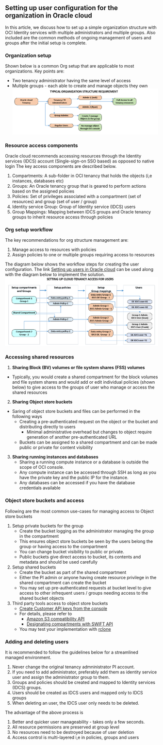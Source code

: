 ## Setting up user configuration for the organization in Oracle cloud

In this article, we discuss how to set up a simple organization structure with OCI Identity services with multiple administrators and multiple groups. Also included are the common methods of ongoing management of users and groups after the initial setup is complete.

### Organization setup

Shown below is a common Org setup that are applicable to most organizations. Key points are: 
* Two tenancy administrator having the same level of access
* Multiple groups - each able to create and manage objects they own
![](images/OrgStruc-1.PNG)

### Resource access components

Oracle cloud recommends accessing resources through the Identity services (IDCS) account (Single-sign-on SSO based) as opposed to native login
The key access components are described below. 
1. Compartments: A sub-folder in OCI tenancy that holds the objects (i,e instances, databases etc)
2. Groups: An Oracle tenancy group that is geared to perform actions based on the assigned policies
3. Policies: Set of privileges associated with a compartment (set of resources) and group (set of user / group) 
3. Identity service Group: Group of Identity service (IDCS) users 
4. Group Mappings: Mapping between IDCS groups and Oracle tenancy groups to inherit resource access through policies

### Org setup workflow 

The key recommendations for org structure management are:
1. Manage access to resources with policies
2. Assign policies to one or multiple groups requiring access to resources 

The diagram below shows the workflow steps for creating the user configuration. The link [Setting up users in Oracle cloud](https://docs.cloud.oracle.com/en-us/iaas/Content/GSG/Tasks/addingusers.htm) can be used along with the diagram below to implement the solution.
![](images/OrgStruc-2.PNG)

### Accessing shared resources 

1. **Sharing Block (BV) volumes or file system shares (FSS) volumes**
* Typically, you would create a shared compartment for the block volumes and file system shares and would add or edit individual policies (shown below) to give access to the groups of user who manage or access the shared resources 
2. **Sharing Object store buckets** 
* Saring of object store buckets and files can be performed in the following ways
  * Creating a pre-authenticated request on the object or the bucket and distributing directly to users
    * Minimal administrative overhead but changes to object require generation of another pre-authenticated URL
  * Buckets can be assigned to a shared compartment and can be made public or private for content visibility
3. **Sharing running instances and databases**
   * Sharing a running compute instance or a database is outside the scope of OCI console.
   * Any compute instance can be accessed through SSH as long as you have the private key and the public IP for the instance.
   * Any databases can be accessed if you have the database credentials available

### Object store buckets and access

Following are the most common use-cases for managing access to Object store buckets 
1. Setup private buckets for the group
   * Create the bucket logging as the administrator managing the group in the compartment
   * This ensures object store buckets be seen by the users belong the group or having access to the compartment
   * You can change bucket visibility to public or private. 
   * Public buckets give direct access to bucket, its contents and metadata and should be used carefully
2. Setup shared buckets
   * Create the bucket as part of the shared compartment
   * Either the PI admin or anyone having create resource privilege in the shared compartment can create the bucket
   * You may set up pre-authenticated requests at bucket level to give access to other infrequent users / groups needing access to the shared bucket objects
3. Third party tools access to object store buckets
   * [Create Customer API keys from the console](https://docs.cloud.oracle.com/en-us/iaas/Content/Identity/Tasks/managingcredentials.htm#To4)
   * For details, please refer to 
     * [Amazon S3 compatibility API](https://docs.cloud.oracle.com/en-us/iaas/Content/Object/Tasks/s3compatibleapi.htm)
     * [Designating compartments with SWIFT API](https://docs.cloud.oracle.com/en-us/iaas/Content/Object/Tasks/designatingcompartments.htm)
   * You may test your implementation with [rclone](https://rclone.org/)

### Adding and deleting users 

It is recommended to follow the guidelines below for a streamlined managed environment.
1. Never change the original tenancy admninistrator PI account.
2. If you need to add administrator, preferably add them as identity service user and assign the administrator group to them.
3. Groups and policies should be created and mapped to Identity services (IDCS) groups.
4. Users should be created as IDCS users and mapped only to IDCS groups
5. When deleting an user, the IDCS user only needs to be deleted.

The advantage of the above process is 
1. Better and quicker user manageability - takes only a few seconds.
2. All resource permissions are preserved at group level
3. No resources need to be destroyed because of user deletion
4. Access control is multi-layered i,e in policies, groups and users

